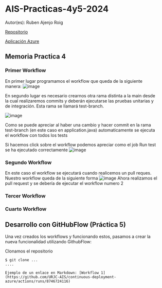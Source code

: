 # AIS-Practicas-4y5-2024

Autor(es): Ruben Ajenjo Roig 

[Repositorio](https://github.com/AjenjoRuben14/ais-r.ajenjo-l.rodriguez-2024-ghf.git)

[Aplicación Azure](http://ais-nitflex2.westeurope.azurecontainer.io:8080/)

## Memoria Practica 4
### Primer Workflow
En primer lugar programamos el workflow que queda de la siguiente manera:
![image](https://github.com/AjenjoRuben14/ais-r.ajenjo-l.rodriguez-2024-ghf/assets/67601117/41f8bc7b-1d97-4b1c-8de3-04ded4f4254c)


En segundo lugar es necesario crearnos otra rama distinta a la main desde la cual realizaremos commits y deberán ejecutarse las pruebas unitarias y de integración. Esta rama se llamará test-branch.

![image](https://github.com/AjenjoRuben14/ais-r.ajenjo-l.rodriguez-2024-ghf/assets/67601117/51e6e522-20a7-4be4-b821-25dc63b2a490)

Como se puede apreciar al haber una cambio y hacer commit en la rama test-branch (en este caso en application.java) automaticamente se ejecuta el workflow con todos los tests

Si hacemos click sobre el workflow podemos apreciar como el job Run test se ha ejecutado correctamente
![image](https://github.com/AjenjoRuben14/ais-r.ajenjo-l.rodriguez-2024-ghf/assets/67601117/d6afff1d-000d-4edb-9a1e-5f2b8d54d94d)



### Segundo Workflow
En este caso el workflow se ejecutará cuando realicemos un pull reques. Nuestro workflow queda de la siguiente forma
![image](https://github.com/AjenjoRuben14/ais-r.ajenjo-l.rodriguez-2024-ghf/assets/67601117/2ea0591f-5d19-4678-9978-bb6e4023a0a1)
Ahora realizamos el pull request y se debería de ejecutar el workflow numero 2

### Tercer Workflow
### Cuarto Workflow

## Desarrollo con GitHubFlow (Práctica 5)

Una vez creados los workflows y funcionando estos, pasamos a crear la nueva funcionalidad utilizando GithubFlow:

Clonamos el repositorio

```
$ git clone ...
....

Ejemplo de un enlace en Markdown: [Workflow 1](https://github.com/URJC-AIS/continuous-deployment-azure/actions/runs/8746724116)
